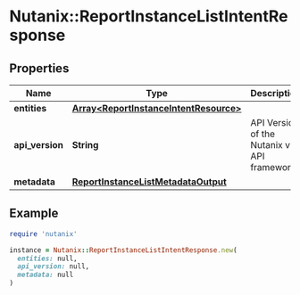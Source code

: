 # Nutanix::ReportInstanceListIntentResponse

## Properties

| Name | Type | Description | Notes |
| ---- | ---- | ----------- | ----- |
| **entities** | [**Array&lt;ReportInstanceIntentResource&gt;**](ReportInstanceIntentResource.md) |  | [optional] |
| **api_version** | **String** | API Version of the Nutanix v3 API framework. | [default to &#39;3.1.0&#39;] |
| **metadata** | [**ReportInstanceListMetadataOutput**](ReportInstanceListMetadataOutput.md) |  |  |

## Example

```ruby
require 'nutanix'

instance = Nutanix::ReportInstanceListIntentResponse.new(
  entities: null,
  api_version: null,
  metadata: null
)
```

